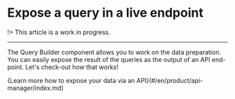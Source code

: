 # Expose a query in a live endpoint

!> This article is a work in progress.


---
The Query Builder component allows you to work on the data preparation. You can easily expose the result of the queries as the output of an API end-point. Let's check-out how that works!

{Learn more how to expose your data via an API}(#/en/product/api-manager/index.md)